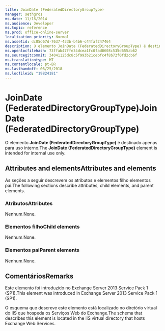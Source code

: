 ```yaml
---
title: JoinDate (FederatedDirectoryGroupType)
manager: sethgros
ms.date: 11/16/2014
ms.audience: Developer
ms.topic: reference
ms.prod: office-online-server
localization_priority: Normal
ms.assetid: dc85d67d-7637-433b-b4b6-c44faf247464
description: O elemento JoinDate (FederatedDirectoryGroupType) é destinado apenas para uso interno.
ms.openlocfilehash: 73ffab47ffe34dcea1fc0fad0608c535d655ab62
ms.sourcegitcommit: 34041125dc8c5f993b21cebfc4f8b72f0fd2cb6f
ms.translationtype: MT
ms.contentlocale: pt-BR
ms.lasthandoff: 06/25/2018
ms.locfileid: "19824181"
---
```

# <a name="joindate-federateddirectorygrouptype"></a><span data-ttu-id="b0410-103">JoinDate (FederatedDirectoryGroupType)</span><span class="sxs-lookup"><span data-stu-id="b0410-103">JoinDate (FederatedDirectoryGroupType)</span></span>

<span data-ttu-id="b0410-104">O elemento **JoinDate (FederatedDirectoryGroupType)** é destinado apenas para uso interno.</span><span class="sxs-lookup"><span data-stu-id="b0410-104">The **JoinDate (FederatedDirectoryGroupType)** element is intended for internal use only.</span></span> 

## <a name="attributes-and-elements"></a><span data-ttu-id="b0410-105">Attributes and elements</span><span class="sxs-lookup"><span data-stu-id="b0410-105">Attributes and elements</span></span>

<span data-ttu-id="b0410-106">As seções a seguir descrevem os atributos e elementos filho elementos pai.</span><span class="sxs-lookup"><span data-stu-id="b0410-106">The following sections describe attributes, child elements, and parent elements.</span></span>
  
### <a name="attributes"></a><span data-ttu-id="b0410-107">Atributos</span><span class="sxs-lookup"><span data-stu-id="b0410-107">Attributes</span></span>

<span data-ttu-id="b0410-108">Nenhum.</span><span class="sxs-lookup"><span data-stu-id="b0410-108">None.</span></span>
  
### <a name="child-elements"></a><span data-ttu-id="b0410-109">Elementos filho</span><span class="sxs-lookup"><span data-stu-id="b0410-109">Child elements</span></span>

<span data-ttu-id="b0410-110">Nenhum.</span><span class="sxs-lookup"><span data-stu-id="b0410-110">None.</span></span>
  
### <a name="parent-elements"></a><span data-ttu-id="b0410-111">Elementos pai</span><span class="sxs-lookup"><span data-stu-id="b0410-111">Parent elements</span></span>

<span data-ttu-id="b0410-112">Nenhum.</span><span class="sxs-lookup"><span data-stu-id="b0410-112">None.</span></span>
  
## <a name="remarks"></a><span data-ttu-id="b0410-113">Comentários</span><span class="sxs-lookup"><span data-stu-id="b0410-113">Remarks</span></span>

<span data-ttu-id="b0410-114">Este elemento foi introduzido no Exchange Server 2013 Service Pack 1 (SP1).</span><span class="sxs-lookup"><span data-stu-id="b0410-114">This element was introduced in Exchange Server 2013 Service Pack 1 (SP1).</span></span>
  
<span data-ttu-id="b0410-115">O esquema que descreve este elemento está localizado no diretório virtual do IIS que hospeda os Serviços Web do Exchange.</span><span class="sxs-lookup"><span data-stu-id="b0410-115">The schema that describes this element is located in the IIS virtual directory that hosts Exchange Web Services.</span></span>
  

